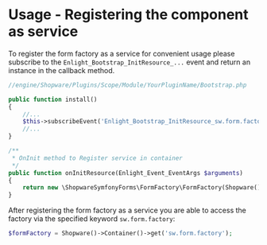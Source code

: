 # Usage - Registering the component as service

To register the form factory as a service for convenient usage please subscribe to the `Enlight_Bootstrap_InitResource_...` event and return an instance in the callback method.

```php
//engine/Shopware/Plugins/Scope/Module/YourPluginName/Bootstrap.php

public function install()
{
    //...
    $this->subscribeEvent('Enlight_Bootstrap_InitResource_sw.form.factory', 'onInitResource');
    //...
}

/**
 * OnInit method to Register service in container
 */
public function onInitResource(Enlight_Event_EventArgs $arguments)
{
    return new \ShopwareSymfonyForms\FormFactory\FormFactory(Shopware()->Container()));
}

```

After registering the form factory as a service you are able to access the factory via the specified keyword `sw.form.factory`:

```php
$formFactory = Shopware()->Container()->get('sw.form.factory');
```
